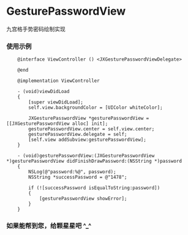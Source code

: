 # GesturePasswordView
九宫格手势密码绘制实现

  
### 使用示例
		@interface ViewController () <JXGesturePasswordViewDelegate>

		@end

		@implementation ViewController

		- (void)viewDidLoad
		{
    		[super viewDidLoad];
    		self.view.backgroundColor = [UIColor whiteColor];
    
    		JXGesturePasswordView *gesturePasswordView = [[JXGesturePasswordView alloc] init];
    		gesturePasswordView.center = self.view.center;
    		gesturePasswordView.delegate = self;
    		[self.view addSubview:gesturePasswordView];
		}

		- (void)gesturePasswordView:(JXGesturePasswordView *)gesturePasswordView didFinishDrawPassword:(NSString *)password
		{
			NSLog(@"password:%@", password);
			NSString *successPassword = @"1478";
    
			if (![successPassword isEqualToString:password])
			{
				[gesturePasswordView showError];
			}
		}
### 如果能帮到您，给颗星星吧 ^_^
